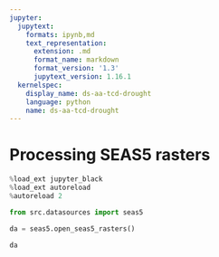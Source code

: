 ```yaml
---
jupyter:
  jupytext:
    formats: ipynb,md
    text_representation:
      extension: .md
      format_name: markdown
      format_version: '1.3'
      jupytext_version: 1.16.1
  kernelspec:
    display_name: ds-aa-tcd-drought
    language: python
    name: ds-aa-tcd-drought
---
```


# Processing SEAS5 rasters

```python
%load_ext jupyter_black
%load_ext autoreload
%autoreload 2
```

```python
from src.datasources import seas5
```

```python
da = seas5.open_seas5_rasters()
```

```python
da
```

```python

```
